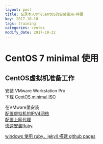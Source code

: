 ```yaml
---
layout: post
title: 记录本人学习CentOS的安装使用-停更
key: 2017-10-18
tags: training
categories: centos
modify_date: 2017-10-22
---
```

# CentOS 7 minimal 使用

## CentOS虚拟机准备工作

安装 VMware Workstation Pro  
下载 [CentOS minimal ISO](https://www.centos.org/download/)  

<!--more-->

在VMware里安装  
[配置虚拟机的IPV4网络](http://blog.csdn.net/u013252047/article/details/77947594)  
[配置上网代理](http://blog.csdn.net/fwj380891124/article/details/42168683)  
[快速安装Ruby](https://ruby-china.org/wiki/install_ruby_guide/)

[windows 使用 ruby、jekyll 搭建 github pages](http://blog.csdn.net/u013009839/article/details/43742901)


